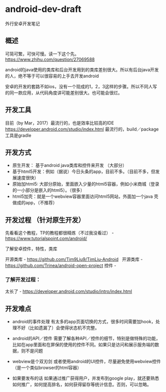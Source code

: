# android-dev-draft

外行安卓开发笔记


## 概述

可简可繁，可快可慢。读一下这个先。 https://www.zhihu.com/question/27069588

android的java使用的类库和后台开发用到的类库差别很大。所以有后台java开发的人，绝不等于可以很容易的上手去开发android

安卓的开发的套路不如ios，没有一个现成的1，2，3这样的步骤。所以不同人写的同一款应用，从代码角度讲可能差别很大。也可能会很烂。

## 开发工具

目前（by Mar，2017）最流行的，也是效率比较高的IDE https://developer.android.com/studio/index.html
最流行的，build／package工具是gradle


## 开发方式

- 原生开发： 基于android java类库和控件来开发 （大部分）
- 基于html5开发：例如（据说）今日头条的app，目前不多。（目前不多，但发展速度很快）
- 原始加html5: 大部分原始，里面嵌入少量的html5容器，例如小米商城（登录的一小部分是嵌入的html5）。（很多）
- html5加壳：就是一个webview容器里面访问html5网站，外面加一个java 壳做成的app，（不推荐）

## 开发过程 （针对原生开发）

先看看这个教程，TP的教程都很精炼（不过我没看过） - https://www.tutorialspoint.com/android/


了解安卓控件，特性，类库

开源类库 - https://github.com/Tim9Liu9/TimLiu-Android  
开源类库 - https://github.com/Trinea/android-open-project
控件 - 



### 了解开发过程：


太长了 - https://developer.android.com/studio/intro/index.html




## 开发难点

- android的事件处理
有太多的app页面切换的方式，很多时间需要加hook，处理不好（比如遗漏了）会使得状态机不完整。

- android的API／控件
需要了解各种API／控件的细节，特别是做特殊的功能，比如在app里面和在屏保的使用的控件不同。如果只是访问和展示服务端的数据，则不是问题

- webview是个双刃剑
或者使用android的UI控件，尽量避免使用webview控件（是一个类似browser的html容器）

- 如果要发布的话
如果通过推广获得用户，并发布到google play，就还要熟悉如何推广，如何提高排名，如何获得留存等统计信息。否则，可以忽略。



